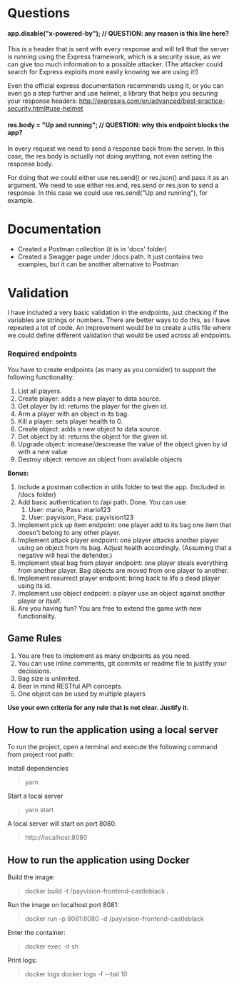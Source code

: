 # Questions
#### app.disable("x-powered-by"); // QUESTION: any reason is this line here?
This is a header that is sent with every response and will tell that the server is running using the Express framework, which is a security issue, as we can give too much information to a possible attacker. (The attacker could search for Express exploits more easily knowing we are using it!)

Even the official express documentation recommends using it, or you can even go a step further and use helmet, a library that helps you securing your response headers: http://expressjs.com/en/advanced/best-practice-security.html#use-helmet

#### res.body = "Up and running"; // QUESTION: why this endpoint blocks the app?
In every request we need to send a response back from the server. In this case, the res.body is actually not doing anything, not even setting the response body.

For doing that we could either use res.send() or res.json() and pass it as an argument. We need to use either res.end, res.send or res.json to send a response. In this case we could use res.send("Up and running"), for example.

# Documentation
 - Created a Postman collection (it is in 'docs' folder)
 - Created a Swagger page under /docs path. It just contains two examples, but it can be another alternative to Postman

# Validation
I have included a very basic validation in the endpoints, just checking if the variables are strings or numbers. There are better ways to do this, as I have repeated a lot of code. An improvement would be to create a utils file where we could define different validation that would be used across all endpoints.

### Required endpoints

You have to create endpoints (as many as you consider) to support the following functionality:

1. List all players.
2. Create player: adds a new player to data source.
3. Get player by id: returns the player for the given id.
4. Arm a player with an object in its bag.
5. Kill a player: sets player health to 0.
6. Create object: adds a new object to data source.
7. Get object by id: returns the object for the given id.
8. Upgrade object: increase/descrease the value of the object given by id with a new value
9. Destroy object: remove an object from available objects

**Bonus:**

1. Include a postman collection in utils folder to test the app. (Included in /docs folder)
2. Add basic authentication to /api path. Done. You can use: 
   1. User: mario, Pass: mario123
   2. User: payvision, Pass: payvision123
3. Implement pick up item endpoint: one player add to its bag one item that doesn't belong to any other player.
4. Implement attack player endpoint: one player attacks another player using an object from its bag. Adjust health accordingly. (Assuming that a negative will heal the defender.)
5. Implement steal bag from player endpoint: one player steals everything from another player. Bag objects are moved from one player to another.
6. Implement resurrect player endpoint: bring back to life a dead player using its id.
7. Implement use object endpoint: a player use an object against another player or itself.
8. Are you having fun? You are free to extend the game with new functionality.

## Game Rules

1. You are free to implement as many endpoints as you need.
2. You can use inline comments, git commits or readme file to justify your decissions.
3. Bag size is unlimited.
4. Bear in mind RESTful API concepts.
5. One object can be used by multiple players

**Use your own criteria for any rule that is not clear. Justify it.**

## How to run the application using a local server

To run the project, open a terminal and execute the following command from project root path:

Install dependencies

> yarn

Start a local server

> yarn start

A local server will start on port 8080.

> http://localhost:8080

## How to run the application using Docker

Build the image:

> docker build -t <your username>/payvision-frontend-castleblack .

Run the image on localhost port 8081:

> docker run -p 8081:8080 -d <your username>/payvision-frontend-castleblack

Enter the container:

> docker exec -it <container id> sh

Print logs:

> docker logs <container id>
> docker logs -f --tail 10 <container id>
